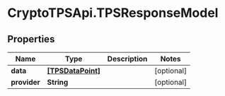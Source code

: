 # CryptoTPSApi.TPSResponseModel

## Properties

Name | Type | Description | Notes
------------ | ------------- | ------------- | -------------
**data** | [**[TPSDataPoint]**](TPSDataPoint.md) |  | [optional] 
**provider** | **String** |  | [optional] 


